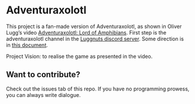 # Adventuraxolotl
This project is a fan-made version of Adventuraxolotl, as shown in Oliver Lugg’s video [Adventuraxolotl: Lord of Amphibians](https://www.youtube.com/watch?v=KHqxiLckqIw). First step is the adventuraxolotl channel in the [Luggnuts discord server](https://discord.gg/AVcU9w5gVW). Some direction is in [this document](https://docs.google.com/document/d/14rBkOSVjJlpgp0U7lz43T-fIOdf5abmMec7pY6hI7m4/edit).

Project Vision: to realise the game as presented in the video.
## Want to contribute?
Check out the issues tab of this repo. If you have no programming prowess, you can always write dialogue.